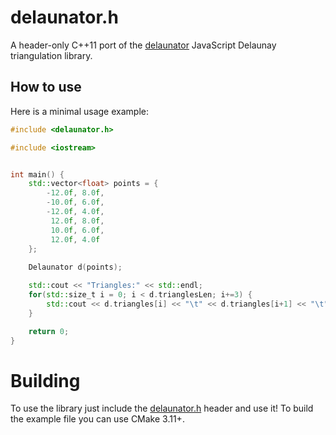 # delaunator.h
A header-only C++11 port of the [delaunator](https://github.com/mapbox/delaunator) JavaScript Delaunay triangulation library. 

## How to use
Here is a minimal usage example: 
```c++
#include <delaunator.h>

#include <iostream>


int main() {   
    std::vector<float> points = {
        -12.0f, 8.0f,
        -10.0f, 6.0f,
        -12.0f, 4.0f,
         12.0f, 8.0f,
         10.0f, 6.0f,
         12.0f, 4.0f
    };
    
    Delaunator d(points);

    std::cout << "Triangles:" << std::endl;
    for(std::size_t i = 0; i < d.trianglesLen; i+=3) {
        std::cout << d.triangles[i] << "\t" << d.triangles[i+1] << "\t" << d.triangles[i+2] << std::endl;
    }

    return 0;
}
```
# Building
To use the library just include the [delaunator.h](delaunator.h) header and use it! To build the example file you can use CMake 3.11+.

